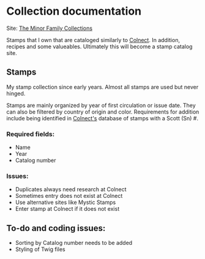 # Collection documentation

Site: [The Minor Family Collections](https://www.theminor.family)

Stamps that I own that are cataloged similarly to [Colnect](https://www.colnect.com). In addition, recipes and some valueables. Ultimately this will become a stamp catalog site.


## Stamps

My stamp collection since early years. Almost all stamps are used but never hinged. 

Stamps are mainly organized by year of first circulation or issue date. They can also be filtered by country of origin and color. Requirements for addition include being identified in [Colnect's](https://www.colnect.com) database of stamps with a Scott (Sn) #. 

### Required fields:
- Name
- Year
- Catalog number

### Issues:
- Duplicates always need research at Colnect
- Sometimes entry does not exist at Colnect
- Use alternative sites like Mystic Stamps
- Enter stamp at Colnect if it does not exist

## To-do and coding issues:
- Sorting by Catalog number needs to be added
- Styling of Twig files
